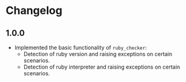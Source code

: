 # Changelog

## 1.0.0

- Implemented the basic functionality of `ruby_checker`:
  - Detection of ruby version and raising exceptions on certain scenarios.
  - Detection of ruby interpreter and raising exceptions on certain scenarios.
